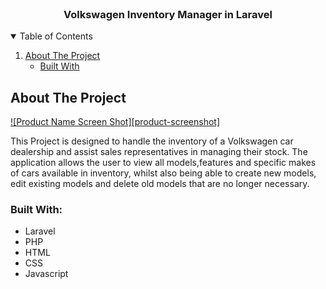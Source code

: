 



<!-- PROJECT LOGO -->
<br />

 

  <h3 align="center">Volkswagen Inventory Manager in Laravel</h3>





<!-- TABLE OF CONTENTS -->
<details open="open">
  <summary>Table of Contents</summary>
  <ol>
    <li>
      <a href="#about-the-project">About The Project</a>
      <ul>
        <li><a href="#built-with">Built With</a></li>
      </ul>
    </li>
    
  </ol>
</details>



<!-- ABOUT THE PROJECT -->
## About The Project

[![Product Name Screen Shot][product-screenshot]](https://example.com)

This Project is designed to handle the inventory of a Volkswagen car dealership and assist sales representatives in managing their stock. The application allows the user to 
view all models,features and specific makes of cars available in inventory, whilst also being able to create new models, edit existing models and delete old models that are no longer necessary.

### Built With:


* Laravel
* PHP
* HTML
* CSS
* Javascript



